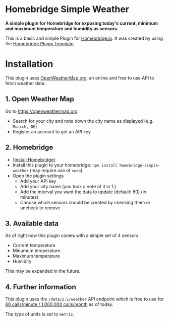 # Homebridge Simple Weather

**A simple plugin for Homebridge for exposing today's current, minimum and maximum temperature and humidity as sensors.**

This is a basic and simple Plugin for [Homebridge.io](https://homebridge.io). It was created by using the [Homebridge Plugin Template](https://github.com/homebridge/homebridge-plugin-template).

# Installation

This plugin uses [OpenWeatherMap.org](https://openweathermap.org), an online and free to use API to fetch weather data.

## 1. Open Weather Map
Go to https://openweathermap.org
* Search for your city and note down the city name as displayed (e.g. `Munich, DE`)
* Register an account to get an API key

## 2. Homebridge
* [(Install Homebridge)](https://github.com/homebridge/homebridge/wiki)
* Install this plugin to your homebridge: `npm install homebridge-simple-weather` (may require use of `sudo`)
* Open the plugin settings
    * Add your API key
    * Add your city name (you took a note of it in 1.)
    * Add the interval you want the data to update (default: 60) (in minutes)
    * Choose which sensors should be created by checking them or uncheck to remove

## 3. Available data
As of right now this plugin comes with a simple set of 4 sensors:
* Current temperature
* Minumum temperature
* Maximum temperature
* Humidity

This may be expanded in the future.

## 4. Further information
This plugin uses the `/data/2.5/weather` API endpoint which is free to use for [60 calls/minute / 1.000.000 calls/month](https://openweathermap.org/price) as of today.

The type of units is set to `metric`.